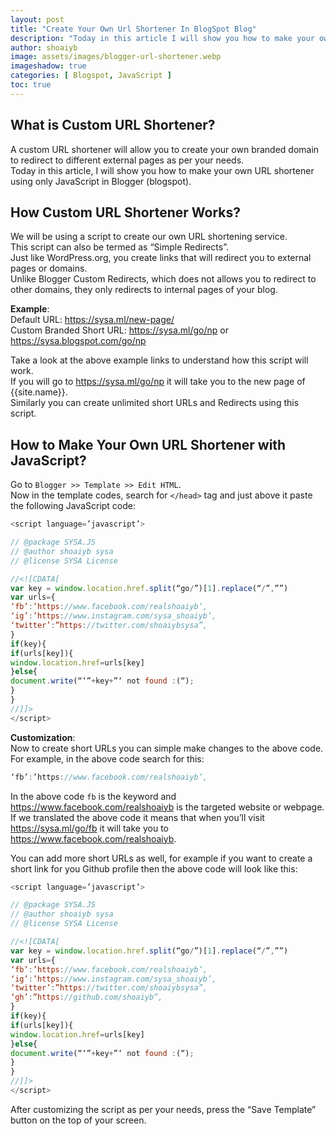 ```yaml
---
layout: post
title: "Create Your Own Url Shortener In BlogSpot Blog"
description: "Today in this article I will show you how to make your own URL shortener using only JavaScript in Blogger (blogspot)."
author: shoaiyb
image: assets/images/blogger-url-shortener.webp
imageshadow: true
categories: [ Blogspot, JavaScript ]
toc: true
---
```





## What is Custom URL Shortener?
A custom URL shortener will allow you to create your own branded domain to redirect to different external pages as per your needs.        
Today in this article, I will show you how to make your own URL shortener using only JavaScript in Blogger (blogspot).       

## How Custom URL Shortener Works?
We will be using a script to create our own URL shortening service.        
This script can also be termed as “Simple Redirects”.        
Just like WordPress.org, you create links that will redirect you to external pages or domains.         
Unlike Blogger Custom Redirects, which does not allows you to redirect to other domains, they only redirects to internal pages of your blog.     

**Example**:       
Default URL: https://sysa.ml/new-page/         
Custom Branded Short URL: https://sysa.ml/go/np or https://sysa.blogspot.com/go/np       

Take a look at the above example links to understand how this script will work.        
If you will go to https://sysa.ml/go/np it will take you to the new page of {{site.name}}.        
Similarly you can create unlimited short URLs and Redirects using this script.        

## How to Make Your Own URL Shortener with JavaScript?
Go to `Blogger >> Template >> Edit HTML`.       
Now in the template codes, search for `</head>` tag and just above it paste the following JavaScript code:         

```js
<script language=’javascript’>

// @package SYSA.JS
// @author shoaiyb sysa
// @license SYSA License

//<![CDATA[
var key = window.location.href.split(“go/”)[1].replace(“/”,””)
var urls={
‘fb’:’https://www.facebook.com/realshoaiyb’,
‘ig’:’https://www.instagram.com/sysa_shoaiyb’,
‘twitter’:”https://twitter.com/shoaiybsysa”,
}
if(key){
if(urls[key]){
window.location.href=urls[key]
}else{
document.write(“‘”+key+”‘ not found :(“);
}
}
//]]>
</script>
```

**Customization**:        
Now to create short URLs you can simple make changes to the above code.        
For example, in the above code search for this:       

```js
‘fb’:’https://www.facebook.com/realshoaiyb’,
```

In the above code `fb` is the keyword and https://www.facebook.com/realshoaiyb is the targeted website or webpage.       
If we translated the above code it means that when you’ll visit https://sysa.ml/go/fb it will take you to https://www.facebook.com/realshoaiyb.       

You can add more short URLs as well, for example if you want to create a short link for you Github profile then the above code will look like this:      

```js
<script language=’javascript’>

// @package SYSA.JS
// @author shoaiyb sysa
// @license SYSA License

//<![CDATA[
var key = window.location.href.split(“go/”)[1].replace(“/”,””)
var urls={
‘fb’:’https://www.facebook.com/realshoaiyb’,
‘ig’:’https://www.instagram.com/sysa_shoaiyb’,
‘twitter’:”https://twitter.com/shoaiybsysa”,
‘gh’:”https://github.com/shoaiyb”,
}
if(key){
if(urls[key]){
window.location.href=urls[key]
}else{
document.write(“‘”+key+”‘ not found :(“);
}
}
//]]>
</script>
```

After customizing the script as per your needs, press the “Save Template” button on the top of your screen.       
